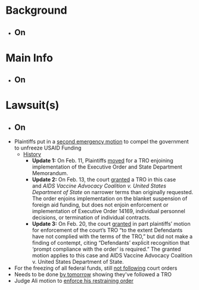 # Background
- On
	- 
# Main Info
- On
	- 
# Lawsuit(s)
- On
	- 
- Plaintiffs put in a [second emergency motion](https://x.com/JordanOnRecord/status/1894161254119272466) to compel the government to unfreeze USAID Funding
    - [History](https://www.justsecurity.org/107087/tracker-litigation-legal-challenges-trump-administration/)
        - **Update 1:** On Feb. 11, Plaintiffs [moved](https://storage.courtlistener.com/recap/gov.uscourts.dcd.277336/gov.uscourts.dcd.277336.4.0_1.pdf) for a TRO enjoining implementation of the Executive Order and State Department Memorandum.
        - **Update 2:** On Feb. 13, the court [granted](https://storage.courtlistener.com/recap/gov.uscourts.dcd.277336/gov.uscourts.dcd.277336.21.0_4.pdf) a TRO in this case and _AIDS Vaccine Advocacy Coalition v. United States Department of State_ on narrower terms than originally requested. The order enjoins implementation on the blanket suspension of foreign aid funding, but does not enjoin enforcement or implementation of Executive Order 14169, individual personnel decisions, or termination of individual contracts.
        - **Update 3:** On Feb. 20, the court [granted](https://storage.courtlistener.com/recap/gov.uscourts.dcd.277333/gov.uscourts.dcd.277333.30.0.pdf) in part plaintiffs’ motion for enforcement of the court’s TRO “to the extent Defendants have not complied with the terms of the TRO,” but did not make a finding of contempt, citing “Defendants’ explicit recognition that ‘prompt compliance with the order’ is required.” The granted motion applies to this case and AIDS Vaccine Advocacy Coalition v. United States Department of State.
- For the freezing of all federal funds, still [not following](https://storage.courtlistener.com/recap/gov.uscourts.dcd.276842/gov.uscourts.dcd.276842.51.0.pdf) court orders
- Needs to be done [by tomorrow](https://x.com/JordanOnRecord/status/1894449432382390669) showing they've followed a TRO
- Judge Ali motion to [enforce his restraining order](https://x.com/kyledcheney/status/1894449414485262527)
